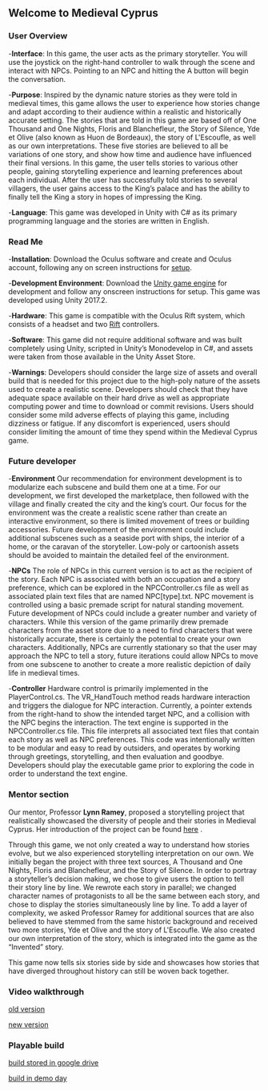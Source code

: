 ## Welcome to Medieval Cyprus



### User Overview

-**Interface**: In this game, the user acts as the primary storyteller. You will use the joystick on the right-hand controller to walk through the scene and interact with NPCs. Pointing to an NPC and hitting the A button will begin the conversation.

-**Purpose**: Inspired by the dynamic nature stories as they were told in medieval times, this game allows the user to experience how stories change and adapt according to their audience within a realistic and historically accurate setting. The stories that are told in this game are based off of One Thousand and One Nights, Floris and Blanchefleur, the Story of Silence, Yde et Olive (also known as Huon de Bordeaux), the story of L'Escoufle, as well as our own interpretations. These five stories are believed to all be variations of one story, and show how time and audience have influenced their final versions.
In this game, the user tells stories to various other people, gaining storytelling experience and learning preferences about each individual. After the user has successfully told stories to several villagers, the user gains access to the King’s palace and has the ability to finally tell the King a story in hopes of impressing the King.

-**Language**: This game was developed in Unity with C# as its primary programming language and the stories are written in English. 


### Read Me

-**Installation**: Download the Oculus software and create and Oculus account, following any on screen instructions for [setup](https://www.oculus.com/setup/).

-**Development Environment**: Download the [Unity game engine](https://store.unity.com/download?ref=personal) for development and follow any onscreen instructions for setup. This game was developed using Unity 2017.2.

-**Hardware**: This game is compatible with the Oculus Rift system, which consists of a headset and two [Rift](https://www.oculus.com/rift/) controllers.

-**Software**: This game did not require additional software and was built completely using Unity, scripted in Unity’s Monodevelop in C#, and assets were taken from those available in the Unity Asset Store.

-**Warnings**: Developers should consider the large size of assets and overall build that is needed for this project due to the high-poly nature of the assets used to create a realistic scene. Developers should check that they have adequate space available on their hard drive as well as appropriate computing power and time to download or commit revisions. 
Users should consider some mild adverse effects of playing this game, including dizziness or fatigue. If any discomfort is experienced, users should consider limiting the amount of time they spend within the Medieval Cyprus game.


### Future developer

-**Environment**
Our recommendation for environment development is to modularize each subscene and build them one at a time. For our development, we first developed the marketplace, then followed with the village and finally created the city and the king’s court. Our focus for the environment was the create a realistic scene rather than create an interactive environment, so there is limited movement of trees or building accessories. 
Future development of the environment could include additional subscenes such as a seaside port with ships, the interior of a home, or the caravan of the storyteller. Low-poly or cartoonish assets should be avoided to maintain the detailed feel of the environment.

-**NPCs**
The role of NPCs in this current version is to act as the recipient of the story. Each NPC is associated with both an occupation and a story preference, which can be explored in the NPCController.cs file as well as associated plain text files that are named NPC[type].txt. NPC movement is controlled using a basic premade script for natural standing movement. 
Future development of NPCs could include a greater number and variety of characters. While this version of the game primarily drew premade characters from the asset store due to a need to find characters that were historically accurate, there is certainly the potential to create your own characters. Additionally, NPCs are currently stationary so that the user may approach the NPC to tell a story, future iterations could allow NPCs to move from one subscene to another to create a more realistic depiction of daily life in medieval times. 

-**Controller**
Hardware control is primarily implemented in the PlayerControl.cs. The VR_HandTouch method reads hardware interaction and triggers the dialogue for NPC interaction. Currently, a pointer extends from the right-hand to show the intended target NPC, and a collision with the NPC begins the interaction. 
The text engine is supported in the NPCController.cs file. This file interprets all associated text files that contain each story as well as NPC preferences. This code was intentionally written to be modular and easy to read by outsiders, and operates by working through greetings, storytelling, and then evaluation and goodbye. Developers should play the executable game prior to exploring the code in order to understand the text engine.


### Mentor section 
Our mentor, Professor **Lynn Ramey**, proposed a storytelling project that realistically showcased the diversity of people and their stories in Medieval Cyprus. Her introduction of the project can be found [here](https://drive.google.com/open?id=1XcTmBbJ3Bl49RQn7U-xF8Aqv7r2X4pUD) .

Through this game, we not only created a way to understand how stories evolve, but we also experienced storytelling interpretation on our own. We initially began the project with three text sources, A Thousand and One Nights, Floris and Blanchefleur, and the Story of Silence. In order to portray a storyteller’s decision making, we chose to give users the option to tell their story line by line. We rewrote each story in parallel; we changed character names of protagonists to all be the same between each story, and chose to display the stories simultaneously line by line. To add a layer of complexity, we asked Professor Ramey for additional sources that are also believed to have stemmed from the same historic background and received two more stories, Yde et Olive and the story of L'Escoufle. We also created our own interpretation of the story, which is integrated into the game as the “Invented” story. 

This game now tells six stories side by side and showcases how stories that have diverged throughout history can still be woven back together.

### Video walkthrough
[old version](https://youtu.be/EQGm6csN_jQ)

[new version](https://vimeo.com/247067702)
### Playable build
[build stored in google drive](https://drive.google.com/open?id=1SLuNwEHR0JUwAAJ2CLyeGRdz2OXSLADT)

[build in demo day](https://drive.google.com/file/d/1XJHv6bwRNqxObOEUGXCQyCblfs_gOw1I/view?ts=5a3072a0)
